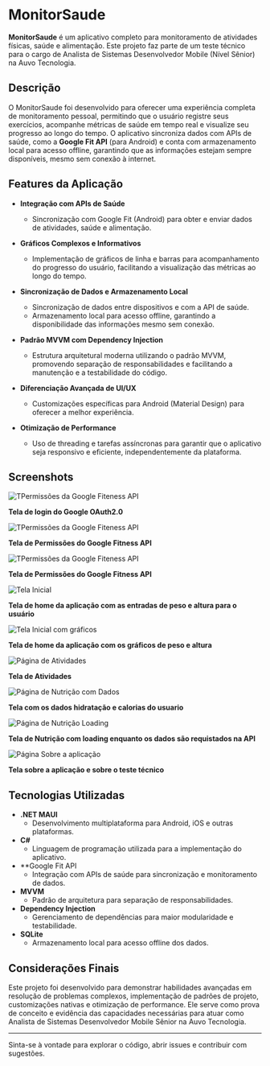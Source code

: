 # MonitorSaude

**MonitorSaude** é um aplicativo completo para monitoramento de atividades físicas, saúde e alimentação. Este projeto faz parte de um teste técnico para o cargo de Analista de Sistemas Desenvolvedor Mobile (Nível Sênior) na Auvo Tecnologia.

## Descrição

O MonitorSaude foi desenvolvido para oferecer uma experiência completa de monitoramento pessoal, permitindo que o usuário registre seus exercícios, acompanhe métricas de saúde em tempo real e visualize seu progresso ao longo do tempo. O aplicativo sincroniza dados com APIs de saúde, como a **Google Fit API** (para Android)  e conta com armazenamento local para acesso offline, garantindo que as informações estejam sempre disponíveis, mesmo sem conexão à internet.

## Features da Aplicação

- **Integração com APIs de Saúde**  
  - Sincronização com Google Fit (Android) para obter e enviar dados de atividades, saúde e alimentação.

- **Gráficos Complexos e Informativos**  
  - Implementação de gráficos de linha e barras para acompanhamento do progresso do usuário, facilitando a visualização das métricas ao longo do tempo.

- **Sincronização de Dados e Armazenamento Local**  
  - Sincronização de dados entre dispositivos e com a API de saúde.
  - Armazenamento local para acesso offline, garantindo a disponibilidade das informações mesmo sem conexão.

- **Padrão MVVM com Dependency Injection**  
  - Estrutura arquitetural moderna utilizando o padrão MVVM, promovendo separação de responsabilidades e facilitando a manutenção e a testabilidade do código.
  
- **Diferenciação Avançada de UI/UX**  
  - Customizações específicas para Android (Material Design)  para oferecer a melhor experiência.

- **Otimização de Performance**  
  - Uso de threading e tarefas assíncronas para garantir que o aplicativo seja responsivo e eficiente, independentemente da plataforma.
 
## Screenshots

![TPermissões da Google Fiteness API](screenshots/API.png)

**Tela de login do Google OAuth2.0**

![TPermissões da Google Fiteness API](screenshots/API2.png)

**Tela de Permissões do Google Fitness API**

![TPermissões da Google Fiteness API](screenshots/API3.png)

**Tela de Permissões do Google Fitness API**

![Tela Inicial](screenshots/HOmeAutenticando.png)

**Tela de home da aplicação com as entradas de peso e altura para o usuário**

![Tela Inicial com gráficos](screenshots/HomeGraficos.png)

**Tela de home da aplicação com os gráficos de peso e altura**

![Página de Atividades](screenshots/Atividades.png)

**Tela de Atividades**

![Página de Nutrição com Dados](screenshots/NutricaoGraficos.png)

**Tela com os dados hidratação e calorias do usuario**

![Página de Nutrição Loading](screenshots/NutricaoLoading.png)

**Tela de Nutrição com loading enquanto os dados são requistados na API**

![Página Sobre a aplicação](screenshots/About.png)

**Tela sobre a aplicação e sobre o teste técnico**

## Tecnologias Utilizadas

- **.NET MAUI**  
  - Desenvolvimento multiplataforma para Android, iOS e outras plataformas.
- **C#**  
  - Linguagem de programação utilizada para a implementação do aplicativo.
- **Google Fit API 
  - Integração com APIs de saúde para sincronização e monitoramento de dados.
- **MVVM**  
  - Padrão de arquitetura para separação de responsabilidades.
- **Dependency Injection**  
  - Gerenciamento de dependências para maior modularidade e testabilidade.
- **SQLite**  
  - Armazenamento local para acesso offline dos dados.

## Considerações Finais

Este projeto foi desenvolvido para demonstrar habilidades avançadas em resolução de problemas complexos, implementação de padrões de projeto, customizações nativas e otimização de performance. Ele serve como prova de conceito e evidência das capacidades necessárias para atuar como Analista de Sistemas Desenvolvedor Mobile Sênior na Auvo Tecnologia.

---

Sinta-se à vontade para explorar o código, abrir issues e contribuir com sugestões.  
